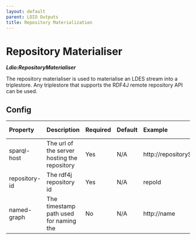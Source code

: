 ```yaml
---
layout: default
parent: LDIO Outputs
title: Repository Materialization
---
```


# Repository Materialiser

***Ldio:RepositoryMaterialiser***

The repository materialiser is used to materialise an LDES stream into a triplestore.
Any triplestore that supports the RDF4J remote repository API can be used.

## Config

| Property      | Description                                  | Required | Default | Example                 | Supported values          |
|:--------------|:---------------------------------------------|:---------|:--------|:------------------------|:--------------------------|
| sparql-host   | The url of the server hosting the repository | Yes      | N/A     | http://repositoryServer | URL                       |
| repository-id | The rdf4j repository id                      | Yes      | N/A     | repoId                  | String                    |
| named-graph   | The timestamp path used for naming the       | No       | N/A     | http://name             | Any valid LD subject name |
